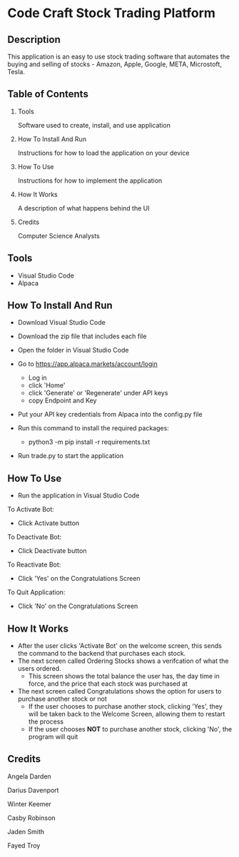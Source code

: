 # Code Craft Stock Trading Platform


## **Description**
This application is an easy to use stock trading software that automates the buying and selling of stocks - Amazon, Apple, Google, META, Microstoft, Tesla.  

## **Table of Contents**
1)  Tools

    Software used to create, install, and use application
    
2)  How To Install And Run

    Instructions for how to load the application on your device
    
3) How To Use

    Instructions for how to implement the application
    
4)  How It Works

    A description of what happens behind the UI
    
5) Credits

    Computer Science Analysts


## **Tools**
- Visual Studio Code
- Alpaca

## **How To Install And Run**
- Download Visual Studio Code
- Download the zip file that includes each file  
- Open the folder in Visual Studio Code

- Go to https://app.alpaca.markets/account/login
  - Log in
  - click 'Home'
  - click 'Generate' or 'Regenerate' under API keys
  - copy Endpoint and Key
- Put your API key credentials from Alpaca into the config.py file

- Run this command to install the required packages:
  - python3 -m pip install -r requirements.txt

- Run trade.py to start the application

## **How To Use**
- Run the application in Visual Studio Code

To Activate Bot:
- Click Activate button
  
To Deactivate Bot:
- Click Deactivate button

To Reactivate Bot:
- Click 'Yes' on the Congratulations Screen

To Quit Application:
- Click 'No' on the Congratulations Screen

## **How It Works**
- After the user clicks 'Activate Bot' on the welcome screen, this sends the command to the backend that purchases each stock. 
- The next screen called Ordering Stocks shows a verifcation of what the users ordered.
  - This screen shows the total balance the user has, the day time in force, and the price that each stock was purchased at
- The next screen called Congratulations shows the option for users to purchase another stock or not
    - If the user chooses to purchase another stock, clicking 'Yes', they will be taken back to the Welcome Screen, allowing them to restart the process
    - If the user chooses **NOT** to purchase another stock, clicking 'No', the program will quit

## **Credits**
Angela Darden

Darius Davenport

Winter Keemer

Casby Robinson

Jaden Smith

Fayed Troy
